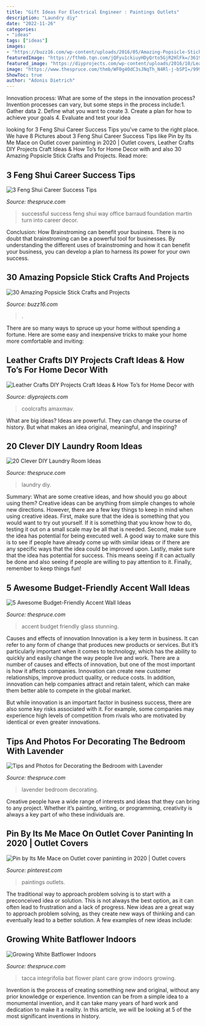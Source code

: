 ```yaml
---
title: "Gift Ideas For Electrical Engineer : Paintings Outlets"
description: "Laundry diy"
date: "2022-11-26"
categories:
- "ideas"
tags: ["ideas"]
images:
- "https://buzz16.com/wp-content/uploads/2016/05/Amazing-Popsicle-Stick-Crafts-and-Projects-1.jpg"
featuredImage: "https://fthmb.tqn.com/jQFyu1ckiuyHDyQrto5GjR2HlFk=/3619x5428/filters:fill(auto,1)/bat-flower-tacca-integrifolia-494927771-588a22e23df78caebccbaa8f.jpg"
featured_image: "https://diyprojects.com/wp-content/uploads/2016/10/Leather-Crafts.jpg"
image: "https://www.thespruce.com/thmb/WF0g4OdC3sJNqTh_N4Rl-j-bSPI=/999x1500/filters:fill(auto,1)/lavender5-59d568506f53ba0010ba7c8c.jpg"
ShowToc: true
author: "Adonis Dietrich"
---
```



Innovation process: What are some of the steps in the innovation process?
Invention processes can vary, but some steps in the process include:1. Gather data 2. Define what you want to create 3. Create a plan for how to achieve your goals 4. Evaluate and test your idea 
	

		
looking for 3 Feng Shui Career Success Tips you've came to the right place. We have 8 Pictures about 3 Feng Shui Career Success Tips like Pin by Its Me Mace on Outlet cover paninting in 2020 | Outlet covers, Leather Crafts DIY Projects Craft Ideas &amp; How To’s for Home Decor with and also 30 Amazing Popsicle Stick Crafts and Projects. Read more:
		
    
## 3 Feng Shui Career Success Tips

<img loading=lazy src="https://fthmb.tqn.com/0Kentte-v-LkOBPiwaeGTHd3GGk=/1700x1129/filters:fill(auto,1)/CompassionateEye-Foundation-Martin-Barraud-success-56a2e2065f9b58b7d0cf7f1a.jpg" onerror="this.onerror=null;this.src='https://tse3.mm.bing.net/th?id=OIP._xpVT-m8gHIMhrwf_Od3IQHaE6&amp;pid=15.1';" alt="3 Feng Shui Career Success Tips">

_Source: thespruce.com_

>successful success feng shui way office barraud foundation martin turn into career decor. 

	

Conclusion: How Brainstroming can benefit your business.
There is no doubt that brainstroming can be a powerful tool for businesses. By understanding the different uses of brainstroming and how it can benefit your business, you can develop a plan to harness its power for your own success.

    
## 30 Amazing Popsicle Stick Crafts And Projects

<img loading=lazy src="https://buzz16.com/wp-content/uploads/2016/05/Amazing-Popsicle-Stick-Crafts-and-Projects-1.jpg" onerror="this.onerror=null;this.src='https://tse1.mm.bing.net/th?id=OIP.j1k1VpJKvHXgOslJZm5q9gHaE8&amp;pid=15.1';" alt="30 Amazing Popsicle Stick Crafts and Projects">

_Source: buzz16.com_

>. 

	

There are so many ways to spruce up your home without spending a fortune. Here are some easy and inexpensive tricks to make your home more comfortable and inviting:

    
## Leather Crafts DIY Projects Craft Ideas &amp; How To’s For Home Decor With

<img loading=lazy src="https://diyprojects.com/wp-content/uploads/2016/10/Leather-Crafts.jpg" onerror="this.onerror=null;this.src='https://tse2.mm.bing.net/th?id=OIP.DxiVtve9A135lG3XIzQhzQHaE6&amp;pid=15.1';" alt="Leather Crafts DIY Projects Craft Ideas &amp; How To’s for Home Decor with">

_Source: diyprojects.com_

>coolcrafts amaxmav. 

	

What are big ideas?
Ideas are powerful. They can change the course of history. But what makes an idea original, meaningful, and inspiring?

    
## 20 Clever DIY Laundry Room Ideas

<img loading=lazy src="https://fthmb.tqn.com/iL-xMDfKm45MTZVDVGfkgEbvz2Y=/715x1071/filters:fill(auto,1)/LaundryRoomMakeoverVintageRevivals11-57704af83df78cb62c8b58e3.jpg" onerror="this.onerror=null;this.src='https://tse1.mm.bing.net/th?id=OIP.mUPwdd2g5E6WJftluY7C7AHaLG&amp;pid=15.1';" alt="20 Clever DIY Laundry Room Ideas">

_Source: thespruce.com_

>laundry diy. 

	

Summary: What are some creative ideas, and how should you go about using them?
Creative ideas can be anything from simple changes to whole new directions. However, there are a few key things to keep in mind when using creative ideas. First, make sure that the idea is something that you would want to try out yourself. If it is something that you know how to do, testing it out on a small scale may be all that is needed. Second, make sure the idea has potential for being executed well. A good way to make sure this is to see if people have already come up with similar ideas or if there are any specific ways that the idea could be improved upon. Lastly, make sure that the idea has potential for success. This means seeing if it can actually be done and also seeing if people are willing to pay attention to it. Finally, remember to keep things fun!

    
## 5 Awesome Budget-Friendly Accent Wall Ideas

<img loading=lazy src="https://fthmb.tqn.com/65OoonIiCc_3RoGqU8pzalUA9D4=/5746x3831/filters:fill(auto,1)/roses-in-blue-glass-vase-846742152-5acd2ef9a18d9e00371fa9f3.jpg" onerror="this.onerror=null;this.src='https://tse4.mm.bing.net/th?id=OIP.Z835kURDYirOfc26c82R-gHaE8&amp;pid=15.1';" alt="5 Awesome Budget-Friendly Accent Wall Ideas">

_Source: thespruce.com_

>accent budget friendly glass stunning. 

	

Causes and effects of innovation
Innovation is a key term in business. It can refer to any form of change that produces new products or services. But it’s particularly important when it comes to technology, which has the ability to quickly and easily change the way people live and work.
There are a number of causes and effects of innovation, but one of the most important is how it affects companies. Innovation can create new customer relationships, improve product quality, or reduce costs. In addition, innovation can help companies attract and retain talent, which can make them better able to compete in the global market.

But while innovation is an important factor in business success, there are also some key risks associated with it. For example, some companies may experience high levels of competition from rivals who are motivated by identical or even greater innovations.

    
## Tips And Photos For Decorating The Bedroom With Lavender

<img loading=lazy src="https://www.thespruce.com/thmb/WF0g4OdC3sJNqTh_N4Rl-j-bSPI=/999x1500/filters:fill(auto,1)/lavender5-59d568506f53ba0010ba7c8c.jpg" onerror="this.onerror=null;this.src='https://tse2.mm.bing.net/th?id=OIP.-C3GufDPN0GNLoWeg4V2XAHaLH&amp;pid=15.1';" alt="Tips and Photos for Decorating the Bedroom with Lavender">

_Source: thespruce.com_

>lavender bedroom decorating. 

	

Creative people have a wide range of interests and ideas that they can bring to any project. Whether it’s painting, writing, or programming, creativity is always a key part of who these individuals are.

    
## Pin By Its Me Mace On Outlet Cover Paninting In 2020 | Outlet Covers

<img loading=lazy src="https://i.pinimg.com/736x/06/95/9f/06959f99b16efb1fa88241a5c393467d.jpg" onerror="this.onerror=null;this.src='https://tse4.mm.bing.net/th?id=OIP.dA76VucMSfeKuMDyMLGD4AHaNK&amp;pid=15.1';" alt="Pin by Its Me Mace on Outlet cover paninting in 2020 | Outlet covers">

_Source: pinterest.com_

>paintings outlets. 

	

The traditional way to approach problem solving is to start with a preconceived idea or solution. This is not always the best option, as it can often lead to frustration and a lack of progress. New ideas are a great way to approach problem solving, as they create new ways of thinking and can eventually lead to a better solution. A few examples of new ideas include:

    
## Growing White Batflower Indoors

<img loading=lazy src="https://fthmb.tqn.com/jQFyu1ckiuyHDyQrto5GjR2HlFk=/3619x5428/filters:fill(auto,1)/bat-flower-tacca-integrifolia-494927771-588a22e23df78caebccbaa8f.jpg" onerror="this.onerror=null;this.src='https://tse2.mm.bing.net/th?id=OIP.Ku_wig3IobYoSk_c2ikjcgHaLG&amp;pid=15.1';" alt="Growing White Batflower Indoors">

_Source: thespruce.com_

>tacca integrifolia bat flower plant care grow indoors growing. 

	

Invention is the process of creating something new and original, without any prior knowledge or experience. Invention can be from a simple idea to a monumental invention, and it can take many years of hard work and dedication to make it a reality. In this article, we will be looking at 5 of the most significant inventions in history.

